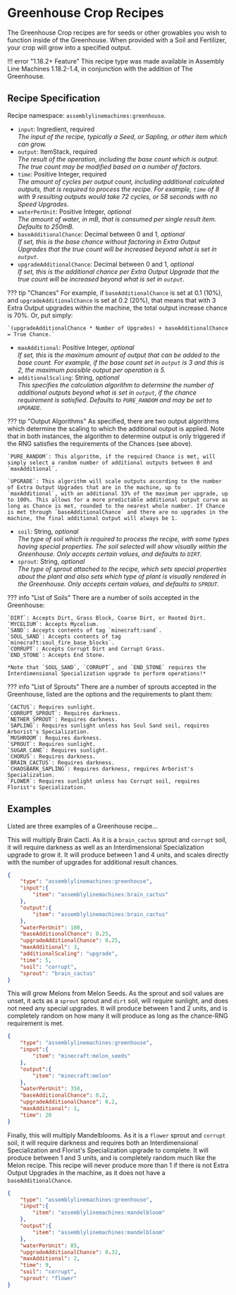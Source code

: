 # Greenhouse Crop Recipes

The Greenhouse Crop recipes are for seeds or other growables you wish to function inside of the Greenhouse. When provided with a Soil and Fertilizer, your crop will grow into a specified output.

!!! error "1.18.2+ Feature"
    This recipe type was made available in Assembly Line Machines 1.18.2-1.4, in conjunction with the addition of The Greenhouse.

## Recipe Specification

Recipe namespace: `assemblylinemachines:greenhouse`.

- `input`: Ingredient, required  
*The input of the recipe, typically a Seed, or Sapling, or other item which can grow.*  
- `output`: ItemStack, required  
*The result of the operation, including the base count which is output. The true count may be modified based on a number of factors.*  
- `time`: Positive Integer, required  
*The amount of cycles per output count, including additional calculated outputs, that is required to process the recipe. For example, `time` of 8 with 9 resulting outputs would take 72 cycles, or 58 seconds with no Speed Upgrades.*  
- `waterPerUnit`: Positive Integer, *optional*  
*The amount of water, in mB, that is consumed per single result item. Defaults to 250mB.*  
- `baseAdditionalChance`: Decimal between 0 and 1, *optional*  
*If set, this is the base chance without factoring in Extra Output Upgrades that the true count will be increased beyond what is set in `output`.*  
- `upgradeAdditionalChance`: Decimal between 0 and 1, *optional*  
*If set, this is the additional chance per Extra Output Upgrade that the true count will be increased beyond what is set in `output`.*  

??? tip "Chances"
    For example, if `baseAdditionalChance` is set at 0.1 (10%), and `upgradeAdditionalChance` is set at 0.2 (20%), that means that with 3 Extra Output upgrades within the machine, the total output increase chance is 70%. Or, put simply:

    `(upgradeAdditionalChance * Number of Upgrades) + baseAdditionalChance = True Chance.`
- `maxAdditional`: Positive Integer, *optional*  
*If set, this is the maximum amount of output that can be added to the base count. For example, if the base count set in `output` is 3 and this is 2, the maximum possible output per operation is 5.*  
- `additionalScaling`: String, *optional*  
*This specifies the calculation algorithm to determine the number of additional outputs beyond what is set in `output`, if the chance requirement is satisfied. Defaults to `PURE_RANDOM` and may be set to `UPGRADE`.*  

??? tip "Output Algorithms"
    As specified, there are two output algorithms which determine the scaling to which the additional output is applied. Note that in both instances, the algorithm to determine output is only triggered if the RNG satisfies the requirements of the Chances (see above).  

    `PURE_RANDOM`: This algorithm, if the required Chance is met, will simply select a random number of additional outputs between 0 and `maxAdditional`.  

    `UPGRADE`: This algorithm will scale outputs according to the number of Extra Output Upgrades that are in the machine, up to `maxAdditional`, with an additional 33% of the maximum per upgrade, up to 100%. This allows for a more predictable additional output curve as long as Chance is met, rounded to the nearest whole number. If Chance is met through `baseAdditionalChance` and there are no upgrades in the machine, the final additional output will always be 1.

- `soil`: String, *optional*  
*The type of soil which is required to process the recipe, with some types having special properties. The soil selected will show visually within the Greenhouse. Only accepts certain values, and defaults to `DIRT`.*  
- `sprout`: String, *optional*  
*The type of sprout attached to the recipe, which sets special properties about the plant and also sets which type of plant is visually rendered in the Greenhouse. Only accepts certain values, and defaults to `SPROUT`.*  

??? info "List of Soils"
    There are a number of soils accepted in the Greenhouse:  

    `DIRT`: Accepts Dirt, Grass Block, Coarse Dirt, or Rooted Dirt.  
    `MYCELIUM`: Accepts Mycelium.  
    `SAND`: Accepts contents of tag `minecraft:sand`.  
    `SOUL_SAND`: Accepts contents of tag `minecraft:soul_fire_base_blocks`.  
    `CORRUPT`: Accepts Corrupt Dirt and Corrupt Grass.  
    `END_STONE`: Accepts End Stone.  

    *Note that `SOUL_SAND`, `CORRUPT`, and `END_STONE` requires the Interdimensional Specialization upgrade to perform operations!*

??? info "List of Sprouts"
    There are a number of sprouts accepted in the Greenhouse, listed are the options and the requirements to plant them:  

    `CACTUS`: Requires sunlight.  
    `CORRUPT_SPROUT`: Requires darkness.  
    `NETHER_SPROUT`: Requires darkness.  
    `SAPLING`: Requires sunlight unless has Soul Sand soil, requires Arborist's Specialization.  
    `MUSHROOM`: Requires darkness.  
    `SPROUT`: Requires sunlight.  
    `SUGAR_CANE`: Requires sunlight.  
    `CHORUS`: Requires darkness.  
    `BRAIN_CACTUS`: Requires darkness.  
    `CHAOSBARK_SAPLING`: Requires darkness, requires Arborist's Specialization.  
    `FLOWER`: Requires sunlight unless has Corrupt soil, requires Florist's Specialization.

## Examples

Listed are three examples of a Greenhouse recipe...

This will multiply Brain Cacti. As it is a `brain_cactus` sprout and `corrupt` soil, it will require darkness as well as an Interdimensional Specialization upgrade to grow it. It will produce between 1 and 4 units, and scales directly with the number of upgrades for additional result chances.

``` json
{
	"type": "assemblylinemachines:greenhouse",
	"input":{
		"item": "assemblylinemachines:brain_cactus"
	},
	"output":{
		"item": "assemblylinemachines:brain_cactus"
	},
	"waterPerUnit": 100,
	"baseAdditionalChance": 0.25,
	"upgradeAdditionalChance": 0.25,
	"maxAdditional": 3,
	"additionalScaling": "upgrade",
	"time": 5,
	"soil": "corrupt",
	"sprout": "brain_cactus"
}
```

This will grow Melons from Melon Seeds. As the sprout and soil values are unset, it acts as a `sprout` sprout and `dirt` soil, will require sunlight, and does not need any special upgrades. It will produce between 1 and 2 units, and is completely random on how many it will produce as long as the chance-RNG requirement is met.

``` json
{
	"type": "assemblylinemachines:greenhouse",
	"input":{
		"item": "minecraft:melon_seeds"
	},
	"output":{
		"item": "minecraft:melon"
	},
	"waterPerUnit": 350,
	"baseAdditionalChance": 0.2,
	"upgradeAdditionalChance": 0.2,
	"maxAdditional": 1,
	"time": 20
}
```

Finally, this will multiply Mandelblooms. As it is a `flower` sprout and `corrupt` soil, it will require darkness and requires both an Interdimensional Specialization and Florist's Specialization upgrade to complete. It will produce between 1 and 3 units, and is completely random much like the Melon recipe. This recipe will never produce more than 1 if there is not Extra Output Upgrades in the machine, as it does not have a `baseAdditionalChance`.

``` json
{
	"type": "assemblylinemachines:greenhouse",
	"input":{
		"item": "assemblylinemachines:mandelbloom"
	},
	"output":{
		"item": "assemblylinemachines:mandelbloom"
	},
	"waterPerUnit": 85,
	"upgradeAdditionalChance": 0.32,
	"maxAdditional": 2,
	"time": 9,
	"soil": "corrupt",
	"sprout": "flower"
}
```